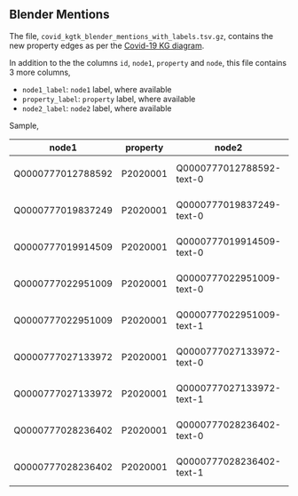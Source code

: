 ## Blender Mentions

The file, `covid_kgtk_blender_mentions_with_labels.tsv.gz`, contains the new property edges as per the
[Covid-19 KG diagram](index.md#covid_kg_diagram).

In addition to the the columns `id`, `node1`, `property` and `node`, this file contains
3 more columns,

- `node1_label`: `node1` label, where available
- `property_label`: `property` label, where available
- `node2_label`: `node2` label, where available

Sample, 

| node1             | property | node2                    | id                                              | node1_label | node2_label | property_label     |
|-------------------|----------|--------------------------|-------------------------------------------------|-------------|-------------|--------------------|
| Q0000777012788592 | P2020001 | Q0000777012788592-text-0 | Q0000777012788592-P2020001-12788592&#124;None.json-0 |             |             | 'Text Fragment'@en  |
| Q0000777019837249 | P2020001 | Q0000777019837249-text-0 | Q0000777019837249-P2020001-19837249&#124;None.json-0 |             |             | 'Text Fragment'@en |
| Q0000777019914509 | P2020001 | Q0000777019914509-text-0 | Q0000777019914509-P2020001-19914509&#124;None.json-0 |             |             | 'Text Fragment'@en |
| Q0000777022951009 | P2020001 | Q0000777022951009-text-0 | Q0000777022951009-P2020001-22951009&#124;None.json-0 |             |             | 'Text Fragment'@en |
| Q0000777022951009 | P2020001 | Q0000777022951009-text-1 | Q0000777022951009-P2020001-22951009&#124;None.json-1 |             |             | 'Text Fragment'@en |
| Q0000777027133972 | P2020001 | Q0000777027133972-text-0 | Q0000777027133972-P2020001-27133972&#124;None.json-0 |             |             | 'Text Fragment'@en |
| Q0000777027133972 | P2020001 | Q0000777027133972-text-1 | Q0000777027133972-P2020001-27133972&#124;None.json-1 |             |             | 'Text Fragment'@en |
| Q0000777028236402 | P2020001 | Q0000777028236402-text-0 | Q0000777028236402-P2020001-28236402&#124;None.json-0 |             |             | 'Text Fragment'@en |
| Q0000777028236402 | P2020001 | Q0000777028236402-text-1 | Q0000777028236402-P2020001-28236402&#124;None.json-1 |             |             | 'Text Fragment'@en |